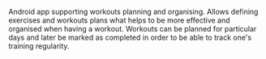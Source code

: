 Android app supporting workouts planning and organising. Allows defining exercises and workouts plans what helps to be more effective and organised when having a workout. Workouts can be planned for particular days and later be marked as completed in order to be able to track one's training regularity.
